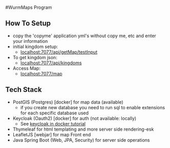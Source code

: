 #WurmMaps Program

## How To Setup
- copy the 'copyme' application yml's without copy me, etc and enter your information
- initial kingdom setup:
  - [localhost:7077/api/getMap/testInput](localhost:7077/api/getMap/testInput)
- To get kingdom json:
  - [localhost:7077/api/kingdoms](localhost:7077/api/kingdoms)
- Access Map:
  - [localhost:7077/map](localhost:7077/map)
## Tech Stack
- PostGIS (Postgres) [docker] for map data (available)
  - if you create new database you need to run sql to enable extensions for each specific database used
- Keycloak (Oauth2) [docker] for auth (not available: locally)
  - See [keycloak in docker tutorial](https://www.keycloak.org/getting-started/getting-started-docker)
- Thymeleaf for html templating and more server side rendering-esk
- LeafletJS [webjar] for map Front end
- Java Spring Boot (Web, JPA, Security) for server side operations